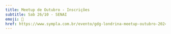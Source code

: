 ```yaml
---
title: Meetup de Outubro - Inscrições
subtitle: Sab 26/10 - SENAI
emoji: 🚀
href: https://www.sympla.com.br/evento/gdg-londrina-meetup-outubro-2024/2686653
---
```

